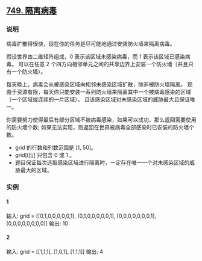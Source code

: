 ## [749. 隔离病毒](https://leetcode-cn.com/problems/contain-virus/)

### 说明
病毒扩散得很快，现在你的任务是尽可能地通过安装防火墙来隔离病毒。

假设世界由二维矩阵组成，0 表示该区域未感染病毒，而 1 表示该区域已感染病毒。
可以在任意 2 个四方向相邻单元之间的共享边界上安装一个防火墙（并且只有一个防火墙）。

每天晚上，病毒会从被感染区域向相邻未感染区域扩散，除非被防火墙隔离。
现由于资源有限，每天你只能安装一系列防火墙来隔离其中一个被病毒感染的区域（一个区域或连续的一片区域），
且该感染区域对未感染区域的威胁最大且保证唯一。

你需要努力使得最后有部分区域不被病毒感染，如果可以成功，那么返回需要使用的防火墙个数;
如果无法实现，则返回在世界被病毒全部感染时已安装的防火墙个数。

* grid 的行数和列数范围是 [1, 50]。
* grid[i][j] 只包含 0 或 1 。
* 题目保证每次选取感染区域进行隔离时，一定存在唯一一个对未感染区域的威胁最大的区域。

### 实例
#### 1
输入: grid =
[[0,1,0,0,0,0,0,1],
[0,1,0,0,0,0,0,1],
[0,0,0,0,0,0,0,1],
[0,0,0,0,0,0,0,0]]
输出: 10

#### 2
输入: grid =
[[1,1,1],
[1,0,1],
[1,1,1]]
输出: 4

